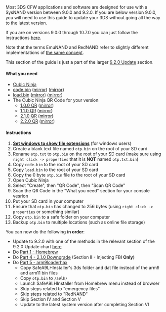 Most 3DS CFW applications and software are designed for use with a SysNAND version between 9.0.0 and 9.2.0. If you are below version 9.0.0, you will need to use this guide to update your 3DS without going all the way to the latest version.    

If you are on versions 9.0.0 through 10.7.0 you can just follow the instructions [here](https://github.com/Plailect/Guide/wiki/Get-Started).

Note that the terms EmuNAND and RedNAND refer to slightly different implementations of [the same concept](http://3dbrew.org/wiki/NAND_Redirection).

This section of the guide is just a part of the larger [9.2.0 Update](https://github.com/Plailect/Guide/wiki/9.2.0-Update) section.

#### What you need

* [Cubic Ninja](http://www.amazon.com//dp/B004SG211I)
* <a href="https://plailect.github.io/Guide/code.torrent" target="_blank">code.bin</a> ([mirror](https://mega.nz/#!90ExEJBa!_w5KYJIEM4NX0C5YwjCNSkt0nR2Bj-wc9C58fB3dFu0)) ([mirror](https://drive.google.com/open?id=0BzPfvjeuhqoDdjBMRGV5TW85aVk))
* <a href="https://plailect.github.io/Guide/load.torrent" target="_blank">load.bin</a> ([mirror](https://mega.nz/#!lss0VQwY!eDBMwrbpw3wapA82cNOYCJOAxYQPoHZz0AuW-dMOIqo)) ([mirror](https://drive.google.com/open?id=0BzPfvjeuhqoDeF9NbVZOTjdKRlU))
* The Cubic Ninja QR Code for your version    
  + [1.0.0 QR](https://i.imgur.com/7Q35Tuy.png) (<a href="https://plailect.github.io/Guide/1.0.0_qr.torrent" target="_blank">mirror</a>)    
  + [1.1.0 QR](https://i.imgur.com/vq8D7Mz.png) (<a href="https://plailect.github.io/Guide/1.2.0_qr.torrent" target="_blank">mirror</a>)    
  + [2.1.0 QR](https://i.imgur.com/VP1D8vt.png) (<a href="https://plailect.github.io/Guide/2.1.0_qr.torrent" target="_blank">mirror</a>)    
  + [2.2.0 QR](https://i.imgur.com/hGnRAq8.png) (<a href="https://plailect.github.io/Guide/2.2.0_qr.torrent" target="_blank">mirror</a>)    

#### Instructions

1. [**Set windows to show file extensions**](https://support.microsoft.com/en-us/kb/865219) (for windows users)
2. Create a blank text file named `otp.bin` on the root of your SD card
2. Rename `otp.txt` to `otp.bin` on the root of your SD card (make sure using `right click -> properties` that it is **NOT** named `otp.txt.bin`)
1. Copy `code.bin` to the root of your SD card
2. Copy `load.bin` to the root of your SD card
3. Copy the 0 byte `otp.bin` file to the root of your SD card
3. Open Cubic Ninja
4. Select "Create", then "QR Code", then "Scan QR Code"
5. Scan the QR Code in the "What you need" section for your console vesrion
6. Put your SD card in your computer
8. Ensure that `otp.bin` has changed to 256 bytes (using `right click -> properties` or something similar)
6. Copy `otp.bin` to a safe folder on your computer
8. Backup `otp.bin` to multiple locations (such as online file storage)

You can now do the following **in order**:
+ Update to 9.2.0 with one of the methods in the relevant section of the 9.2.0 Update chart [here](https://github.com/Plailect/Guide/wiki/9.2.0-Update)
+ Do [Part 1 - Homebrew](https://github.com/Plailect/Guide/wiki/Part-1-(Homebrew))
+ Do [Part 4 - 2.1.0 Downgrade](https://github.com/Plailect/Guide/wiki/Part-4-(2.1.0-Downgrade)#section-ii---injecting-fbi) (Section II - Injecting FBI **Only**)
+ Do [Part 5 - arm9loaderhax](https://github.com/Plailect/Guide/wiki/Part-5-(arm9loaderhax))
    + Copy SafeA9LHInstaller's 3ds folder and dat file instead of the arm9 and arm11 bin files
    + Copy `otp.bin` to `/a9lh/`
    + Launch SafeA9LHInstaller from Homebrew menu instead of browser
    + Skip steps related to "emergency files"
    + Skip steps related to "RedNAND"
    + Skip Section IV and Section V
    + Update to the latest system version after completing Section VI
